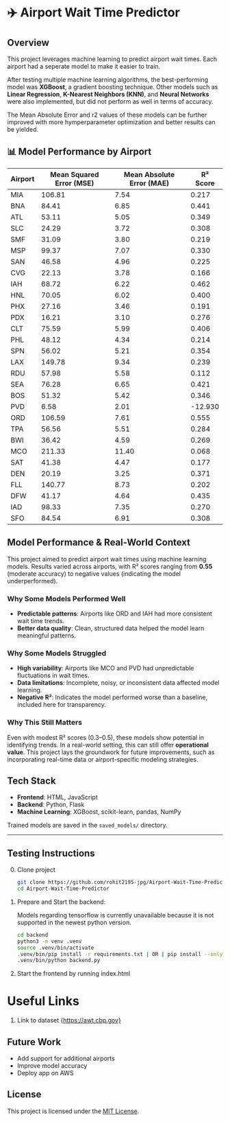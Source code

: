 # ✈️ Airport Wait Time Predictor

##  Overview

This project leverages machine learning to predict airport wait times. Each airport had a seperate model to make it easier to train.

After testing multiple machine learning algorithms, the best-performing model was **XGBoost**, a gradient boosting technique. Other models such as **Linear Regression**, **K-Nearest Neighbors (KNN)**, and **Neural Networks** were also implemented, but did not perform as well in terms of accuracy.



The Mean Absolute Error and r2 values of these models can be further improved with more hymperparameter optimization and better results can be yielded. 



## 📊 Model Performance by Airport

| Airport | Mean Squared Error (MSE) | Mean Absolute Error (MAE) | R² Score |
|---------|---------------------------|----------------------------|----------|
| MIA     | 106.81                    | 7.54                       | 0.217    |
| BNA     | 84.41                     | 6.85                       | 0.441    |
| ATL     | 53.11                     | 5.05                       | 0.349    |
| SLC     | 24.29                     | 3.72                       | 0.308    |
| SMF     | 31.09                     | 3.80                       | 0.219    |
| MSP     | 99.37                     | 7.07                       | 0.330    |
| SAN     | 46.58                     | 4.96                       | 0.225    |
| CVG     | 22.13                     | 3.78                       | 0.166    |
| IAH     | 68.72                     | 6.22                       | 0.462    |
| HNL     | 70.05                     | 6.02                       | 0.400    |
| PHX     | 27.16                     | 3.46                       | 0.191    |
| PDX     | 16.21                     | 3.10                       | 0.276    |
| CLT     | 75.59                     | 5.99                       | 0.406    |
| PHL     | 48.12                     | 4.34                       | 0.214    |
| SPN     | 56.02                     | 5.21                       | 0.354    |
| LAX     | 149.78                    | 9.34                       | 0.239    |
| RDU     | 57.98                     | 5.58                       | 0.112    |
| SEA     | 76.28                     | 6.65                       | 0.421    |
| BOS     | 51.32                     | 5.42                       | 0.346    |
| PVD     | 6.58                      | 2.01                       | -12.930  |
| ORD     | 106.59                    | 7.61                       | 0.555    |
| TPA     | 56.56                     | 5.51                       | 0.284    |
| BWI     | 36.42                     | 4.59                       | 0.269    |
| MCO     | 211.33                    | 11.40                      | 0.068    |
| SAT     | 41.38                     | 4.47                       | 0.177    |
| DEN     | 20.19                     | 3.25                       | 0.371    |
| FLL     | 140.77                    | 8.73                       | 0.202    |
| DFW     | 41.17                     | 4.64                       | 0.435    |
| IAD     | 98.33                     | 7.35                       | 0.270    |
| SFO     | 84.54                     | 6.91                       | 0.308    |

## Model Performance & Real-World Context

This project aimed to predict airport wait times using machine learning models. Results varied across airports, with R² scores ranging from **0.55** (moderate accuracy) to negative values (indicating the model underperformed).

### Why Some Models Performed Well
- **Predictable patterns**: Airports like ORD and IAH had more consistent wait time trends.
- **Better data quality**: Clean, structured data helped the model learn meaningful patterns.

### Why Some Models Struggled
- **High variability**: Airports like MCO and PVD had unpredictable fluctuations in wait times.
- **Data limitations**: Incomplete, noisy, or inconsistent data affected model learning.
- **Negative R²**: Indicates the model performed worse than a baseline, included here for transparency.

### Why This Still Matters
Even with modest R² scores (0.3–0.5), these models show potential in identifying trends. In a real-world setting, this can still offer **operational value**. This project lays the groundwork for future improvements, such as incorporating real-time data or airport-specific modeling strategies.



## Tech Stack

- **Frontend**: HTML, JavaScript
- **Backend**: Python, Flask
- **Machine Learning**: XGBoost, scikit-learn, pandas, NumPy

Trained models are saved in the `saved_models/` directory.

---

##  Testing Instructions
0. Clone project
   ```bash
   git clone https://github.com/rohit2195-jpg/Airport-Wait-Time-Predictor
   cd Airport-Wait-Time-Predictor
1. Prepare and Start the backend:

   Models regarding tensorflow is currently unavailable because it is not supported in the newest python version.
   

   ```bash
   cd backend
   python3 -m venv .venv
   source .venv/bin/activate
   .venv/bin/pip install -r requirements.txt | OR | pip install --only-binary=:all: -r requirements.txt
   .venv/bin/python backend.py

3. Start the frontend by running index.html

# Useful Links
1. Link to dataset {https://awt.cbp.gov}

##  Future Work

- Add support for additional airports
- Improve model accuracy
- Deploy app on AWS

## License

This project is licensed under the [MIT License](LICENSE).

